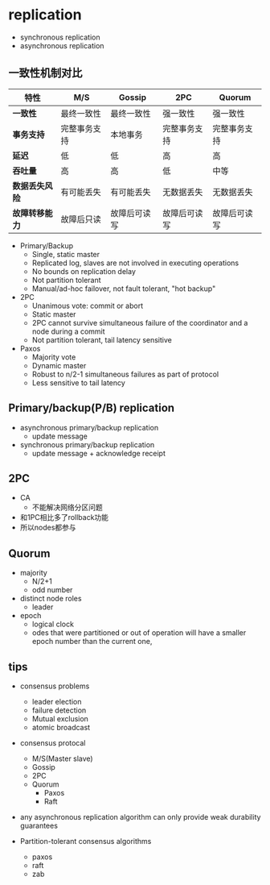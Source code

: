 # replication
+ synchronous replication
+ asynchronous replication

## 一致性机制对比

| 特性             | M/S               | Gossip           | 2PC              | Quorum           |
|------------------|-------------------|------------------|------------------|------------------|
| **一致性**       | 最终一致性        | 最终一致性       | 强一致性         | 强一致性         |
| **事务支持**     | 完整事务支持      | 本地事务          | 完整事务支持      | 完整事务支持      |
| **延迟**         | 低                | 低               | 高                | 高                |
| **吞吐量**       | 高                | 高               | 低                | 中等              |
| **数据丢失风险** | 有可能丢失        | 有可能丢失       | 无数据丢失        | 无数据丢失        |
| **故障转移能力** | 故障后只读        | 故障后可读写     | 故障后可读写      | 故障后可读写      |


+ Primary/Backup
    + Single, static master
    + Replicated log, slaves are not involved in executing operations
    + No bounds on replication delay
    + Not partition tolerant
    + Manual/ad-hoc failover, not fault tolerant, "hot backup"
+ 2PC
    + Unanimous vote: commit or abort
    + Static master
    + 2PC cannot survive simultaneous failure of the coordinator and a node during a commit
    + Not partition tolerant, tail latency sensitive
+ Paxos
    + Majority vote
    + Dynamic master
    + Robust to n/2-1 simultaneous failures as part of protocol
    + Less sensitive to tail latency

## Primary/backup(P/B) replication
+ asynchronous primary/backup replication 
    + update message
+ synchronous primary/backup replication
    + update message + acknowledge receipt

## 2PC
+ CA
    + 不能解决网络分区问题
+ 和1PC相比多了rollback功能
+ 所以nodes都参与

## Quorum
+ majority
    + N/2+1
    + odd number
+ distinct node roles
    + leader
+ epoch
    + logical clock
    + odes that were partitioned or out of operation will have a smaller epoch number than the current one,

## tips
+ consensus problems
    + leader election
    + failure detection
    + Mutual exclusion
    + atomic broadcast

+ consensus protocal
    + M/S(Master slave)
    + Gossip
    + 2PC
    + Quorum
        + Paxos
        + Raft

+  any asynchronous replication algorithm can only provide weak durability guarantees

+ Partition-tolerant consensus algorithms
    + paxos
    + raft
    + zab